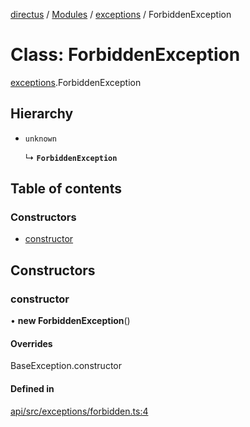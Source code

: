[directus](../README.md) / [Modules](../modules.md) / [exceptions](../modules/exceptions.md) / ForbiddenException

# Class: ForbiddenException

[exceptions](../modules/exceptions.md).ForbiddenException

## Hierarchy

- `unknown`

  ↳ **`ForbiddenException`**

## Table of contents

### Constructors

- [constructor](exceptions.ForbiddenException.md#constructor)

## Constructors

### constructor

• **new ForbiddenException**()

#### Overrides

BaseException.constructor

#### Defined in

[api/src/exceptions/forbidden.ts:4](https://github.com/directus/directus/blob/9368dbd0c/api/src/exceptions/forbidden.ts#L4)
